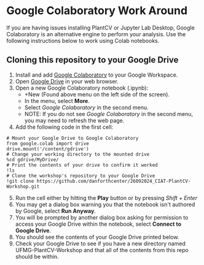 # Google Colaboratory Work Around
If you are having issues installing PlantCV or Jupyter Lab Desktop, Google Colaboratory is an alternative engine to perform your analysis. Use the following instructions below to work using Colab notebooks. 
## Cloning this repository to your Google Drive
1. Install and add [Google Colaboratory](https://workspace.google.com/u/1/marketplace/app/colaboratory/1014160490159?pann=ogb) to your Google Workspace.
2. Open [Google Drive](drive.google.com) in your web browser.
3. Open a new Google Colaboratory notebook (.ipynb):
   * +New (Found above menu on the left side of the screen).
   * In the menu, select **More**.
   * Select *Google Colaboratory* in the second menu.
   * NOTE: If you do not see *Google Colaboratory* in the second menu, you may need to refresh the web page.
5. Add the following code in the first cell:
```
# Mount your Google Drive to Google Colaboratory
from google.colab import drive
drive.mount('/content/gdrive')
# Change your working directory to the mounted drive
%cd gdrive/MyDrive/
# Print the contents of your drive to confirm it worked
!ls
# Clone the workshop's repository to your Google Drive
!git clone https://github.com/danforthcenter/26092024_CIAT-PlantCV-Workshop.git
```
5. Run the cell either by hitting the **Play** button or by pressing *Shift + Enter*
6. You may get a dialog box warning you that the notebook isn't authored by Google, select **Run Anyway**.
7. You will be prompted by another dialog box asking for permission to access your Google Drive within the notebook, select **Connect to Google Drive**.
8. You should see the contents of your Google Drive printed below.
9. Check your Google Drive to see if you have a new directory named UFMG-PlantCV-Workshop and that all of the contents from this repo should be within.

